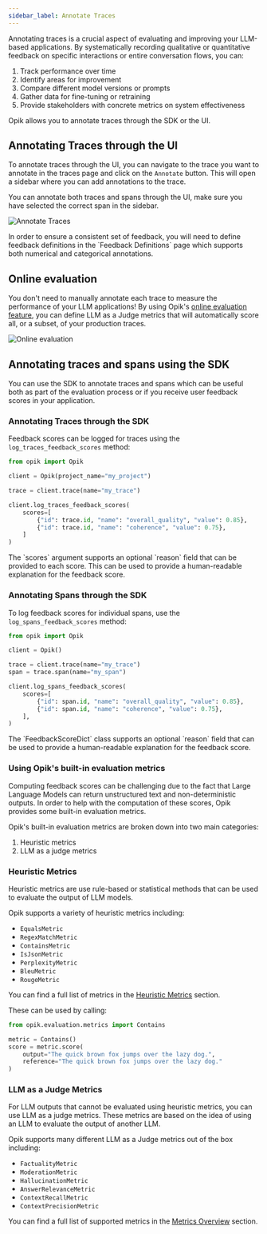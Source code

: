 ```yaml
---
sidebar_label: Annotate Traces
---
```


Annotating traces is a crucial aspect of evaluating and improving your LLM-based applications. By systematically recording qualitative or quantitative feedback on specific interactions or entire conversation flows, you can:

1. Track performance over time
2. Identify areas for improvement
3. Compare different model versions or prompts
4. Gather data for fine-tuning or retraining
5. Provide stakeholders with concrete metrics on system effectiveness

Opik allows you to annotate traces through the SDK or the UI.

## Annotating Traces through the UI

To annotate traces through the UI, you can navigate to the trace you want to annotate in the traces page and click on the `Annotate` button. This will open a sidebar where you can add annotations to the trace.

You can annotate both traces and spans through the UI, make sure you have selected the correct span in the sidebar.

![Annotate Traces](/img/tracing/annotate_traces.png)

<Tip>
In order to ensure a consistent set of feedback, you will need to define feedback definitions in the `Feedback Definitions` page which supports both numerical and categorical annotations.
</Tip>

## Online evaluation

You don't need to manually annotate each trace to measure the performance of your LLM applications! By using Opik's [online evaluation feature](/production/rules.md), you can define LLM as a Judge metrics that will automatically score all, or a subset, of your production traces.

![Online evaluation](/img/production/online_evaluation.gif)

## Annotating traces and spans using the SDK

You can use the SDK to annotate traces and spans which can be useful both as part of the evaluation process or if you receive user feedback scores in your application.

### Annotating Traces through the SDK

Feedback scores can be logged for traces using the `log_traces_feedback_scores` method:

```python
from opik import Opik

client = Opik(project_name="my_project")

trace = client.trace(name="my_trace")

client.log_traces_feedback_scores(
    scores=[
        {"id": trace.id, "name": "overall_quality", "value": 0.85},
        {"id": trace.id, "name": "coherence", "value": 0.75},
    ]
)
```

<Tip>
The `scores` argument supports an optional `reason` field that can be provided to each score. This can be used to provide a human-readable explanation for the feedback score.
</Tip>

### Annotating Spans through the SDK

To log feedback scores for individual spans, use the `log_spans_feedback_scores` method:

```python
from opik import Opik

client = Opik()

trace = client.trace(name="my_trace")
span = trace.span(name="my_span")

client.log_spans_feedback_scores(
    scores=[
        {"id": span.id, "name": "overall_quality", "value": 0.85},
        {"id": span.id, "name": "coherence", "value": 0.75},
    ],
)
```

<Note>
The `FeedbackScoreDict` class supports an optional `reason` field that can be used to provide a human-readable explanation for the feedback score.
</Note>

### Using Opik's built-in evaluation metrics

Computing feedback scores can be challenging due to the fact that Large Language Models can return unstructured text and non-deterministic outputs. In order to help with the computation of these scores, Opik provides some built-in evaluation metrics.

Opik's built-in evaluation metrics are broken down into two main categories:

1. Heuristic metrics
2. LLM as a judge metrics

### Heuristic Metrics

Heuristic metrics are use rule-based or statistical methods that can be used to evaluate the output of LLM models.

Opik supports a variety of heuristic metrics including:

- `EqualsMetric`
- `RegexMatchMetric`
- `ContainsMetric`
- `IsJsonMetric`
- `PerplexityMetric`
- `BleuMetric`
- `RougeMetric`

You can find a full list of metrics in the [Heuristic Metrics](/evaluation/metrics/heuristic_metrics.md) section.

These can be used by calling:

```python
from opik.evaluation.metrics import Contains

metric = Contains()
score = metric.score(
    output="The quick brown fox jumps over the lazy dog.",
    reference="The quick brown fox jumps over the lazy dog."
)
```

### LLM as a Judge Metrics

For LLM outputs that cannot be evaluated using heuristic metrics, you can use LLM as a judge metrics. These metrics are based on the idea of using an LLM to evaluate the output of another LLM.

Opik supports many different LLM as a Judge metrics out of the box including:

- `FactualityMetric`
- `ModerationMetric`
- `HallucinationMetric`
- `AnswerRelevanceMetric`
- `ContextRecallMetric`
- `ContextPrecisionMetric`

You can find a full list of supported metrics in the [Metrics Overview](/evaluation/metrics/overview.md) section.
